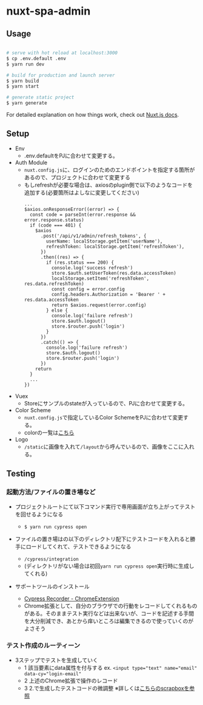 # nuxt-spa-admin

## Usage

```bash

# serve with hot reload at localhost:3000
$ cp .env.default .env
$ yarn run dev

# build for production and launch server
$ yarn build
$ yarn start

# generate static project
$ yarn generate
```

For detailed explanation on how things work, check out [Nuxt.js docs](https://nuxtjs.org).

## Setup
- Env
    - .env.defaultをPJに合わせて変更する。
- Auth Module
    - `nuxt.config.js`に、ログインのためのエンドポイントを指定する箇所があるので、プロジェクトに合わせて変更する
    - もしrefreshが必要な場合は、axiosのplugin側で以下のようなコードを追加する(必要箇所はよしなに変更してください)
        ```
        ...
        $axios.onResponseError((error) => {
          const code = parseInt(error.response && error.response.status)
          if (code === 401) {
            $axios
              .post('/api/v1/admin/refresh_tokens', {
                userName: localStorage.getItem('userName'),
                refreshToken: localStorage.getItem('refreshToken'),
              })
              .then((res) => {
                if (res.status === 200) {
                  console.log('success refresh')
                  store.$auth.setUserToken(res.data.accessToken)
                  localStorage.setItem('refreshToken', res.data.refreshToken)
                  const config = error.config
                  config.headers.Authorization = 'Bearer ' + res.data.accessToken
                  return $axios.request(error.config)
                } else {
                  console.log('failure refresh')
                  store.$auth.logout()
                  store.$router.push('login')
                }
              })
              .catch(() => {
                console.log('failure refresh')
                store.$auth.logout()
                store.$router.push('login')
              })
            return
          }
          ...
        })
        ```
- Vuex
    - Storeにサンプルのstateが入っているので、PJに合わせて変更する。
- Color Scheme
    - `nuxt.config.js`で指定しているColor SchemeをPJに合わせて変更する。
    - colorの一覧は[こちら](https://vuetifyjs.com/en/styles/colors/#material-colors)
- Logo
    - `/static`に画像を入れて`/layout`から呼んでいるので、画像をここに入れる。
 
 
## Testing

### 起動方法/ファイルの置き場など
- プロジェクトルートにて以下コマンド実行で専用画面が立ち上がってテストを回せるようになる
  - `$ yarn run cypress open`

- ファイルの置き場はの以下のディレクトリ配下にテストコードを入れると勝手にロードしてくれて、テストできるようになる
  - `/cypress/integration`
  - (ディレクトリがない場合は初回`yarn run cypress open`実行時に生成してくれる)

- サポートツールのインストール
  - [Cypress Recorder - ChromeExtension](https://chrome.google.com/webstore/detail/cypress-recorder/glcapdcacdfkokcmicllhcjigeodacab)
  - Chrome拡張として、自分のブラウザでの行動をレコードしてくれるものがある。そのままテスト実行などは出来ないが、コードを記述する手間を大分削減でき、あとから痒いところは編集できるので使っていくのがよさそう

### テスト作成のルーティーン
- 3ステップでテストを生成していく
  - 1 該当要素にdata属性を付与する ex. `<input type="text" name="email" data-cy="login-email"`
  - 2 上述のChrome拡張で操作のレコード
  - 3 2.で生成したテストコードの微調整
※詳しくは[こちらのscrapboxを参照](https://scrapbox.io/ispec/2021%E5%B9%B4_%E3%83%95%E3%83%AD%E3%83%B3%E3%83%88%E3%82%A8%E3%83%B3%E3%83%89%E8%87%AA%E5%8B%95%E3%83%86%E3%82%B9%E3%83%88)


